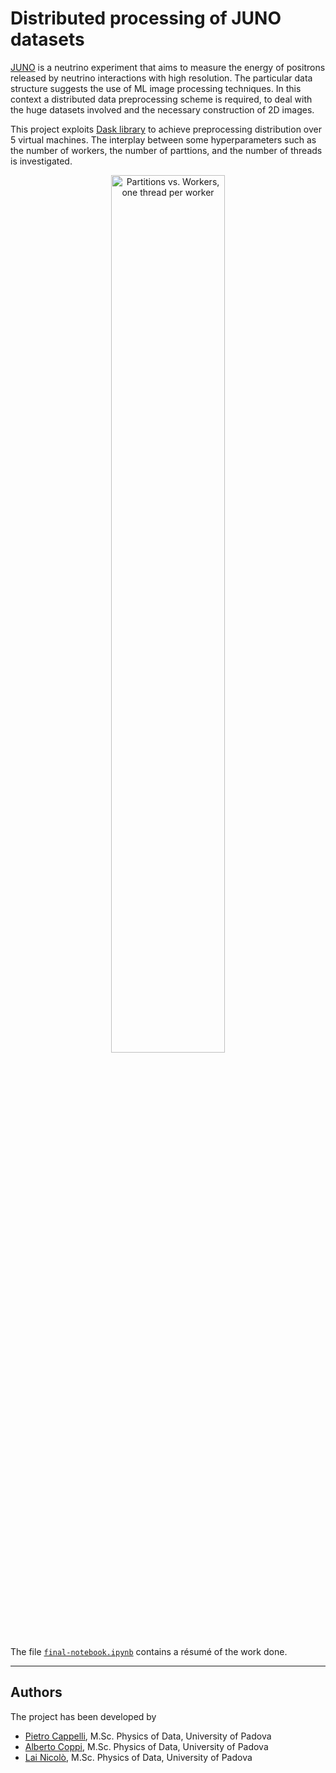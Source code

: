 # Distributed processing of JUNO datasets 

[JUNO](http://juno.ihep.cas.cn/) is a neutrino experiment that aims to measure the energy of positrons released by neutrino interactions with high resolution.
The particular data structure suggests the use of ML image processing techniques.
In this context a distributed data preprocessing scheme is required, to deal with the huge datasets involved and the necessary construction of 2D images.  

This project exploits [Dask library](https://www.dask.org/) to achieve preprocessing distribution over 5 virtual machines.
The interplay between some hyperparameters such as the number of workers, the number of parttions, and the number of threads is investigated.


<p align="center">
    <img src="dask/plots/heatmaps/total_time_wp.svg" alt="Partitions vs. Workers, one thread per worker" width="60%">
</p>

The file [``final-notebook.ipynb``](final-notebook.ipynb) contains a résumé of the work done.

---
## Authors

The project has been developed by 

- [Pietro Cappelli](https://github.com/PietroCappelli), M.Sc. Physics of Data, University of Padova
- [Alberto Coppi](https://github.com/c0pp1), M.Sc. Physics of Data, University of Padova
- [Lai Nicolò](https://github.com/niklai99), M.Sc. Physics of Data, University of Padova